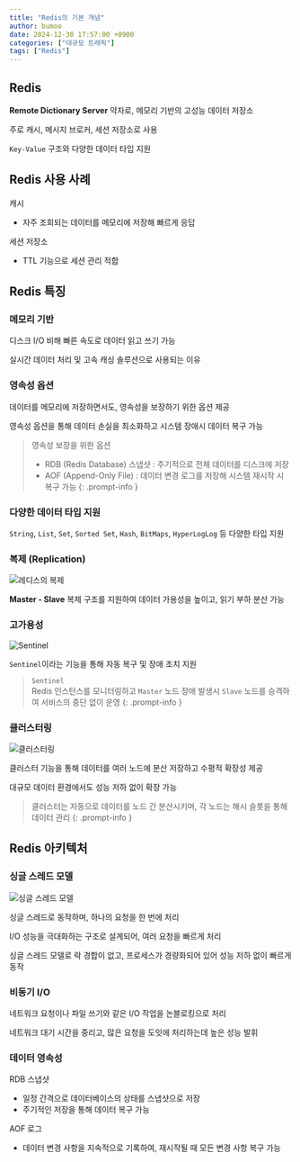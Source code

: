```yaml
---
title: "Redis의 기본 개념"
author: bumoo
date: 2024-12-30 17:57:00 +0900
categories: ["대규모 트래픽"]
tags: ["Redis"]
---
```


## Redis
**Remote Dictionary Server** 약자로, 메모리 기반의 고성능 데이터 저장소

주로 캐시, 메시지 브로커, 세션 저장소로 사용

`Key-Value` 구조와 다양한 데이터 타입 지원

## Redis 사용 사례

캐시
- 자주 조회되는 데이터를 메모리에 저장해 빠르게 응답

세션 저장소
- TTL 기능으로 세션 관리 적합

## Redis 특징

### 메모리 기반
디스크 I/O 비해 빠른 속도로 데이터 읽고 쓰기 가능

실시간 데이터 처리 및 고속 캐싱 솔루션으로 사용되는 이유

### 영속성 옵션
데이터를 메모리에 저장하면서도, 영속성을 보장하기 위한 옵션 제공

영속성 옵션을 통해 데이터 손실을 최소화하고 시스템 장애시 데이터 복구 가능

> 영속성 보장을 위한 옵션
> - RDB (Redis Database) 스냅샷 : 주기적으로 전체 데이터를 디스크에 저장
> - AOF (Append-Only File) : 데이터 변경 로그를 저장해 시스템 재시작 시 복구 가능
{: .prompt-info }

### 다양한 데이터 타입 지원
`String`, `List`, `Set`, `Sorted Set`, `Hash`, `BitMaps`, `HyperLogLog` 등 다양한 타입 지원

### 복제 (Replication)
![레디스의 복제](https://github.com/user-attachments/assets/dc62ed7c-fb60-404d-b783-6dc3f0f9164f)

**Master - Slave** 복제 구조를 지원하여 데이터 가용성을 높이고, 읽기 부하 분산 가능

### 고가용성
![Sentinel](https://github.com/user-attachments/assets/c431be47-39e4-450a-bf3a-e7ba21657b76)

`Sentinel`이라는 기능을 통해 자동 복구 및 장애 조치 지원

> `Sentinel`<br>
> Redis 인스턴스를 모니터링하고 `Master` 노드 장애 발생시 `Slave` 노드를 승격하여 서비스의 중단 없이 운영
{: .prompt-info }

### 클러스터링
![클러스터링](https://github.com/user-attachments/assets/b21c02be-9631-4414-b2f1-580b2cf73b82)

클러스터 기능을 통해 데이터를 여러 노드에 분산 저장하고 수평적 확장성 제공

대규모 데이터 환경에서도 성능 저하 없이 확장 가능

> 클러스터는 자동으로 데이터를 노드 간 분산시키며, 각 노드는 해시 슬롯을 통해 데이터 관리
{: .prompt-info }

## Redis 아키텍처

### 싱글 스레드 모델
![싱글 스레드 모델](https://github.com/user-attachments/assets/1121460e-f3bd-45d2-897e-f9c0b61fef13)

싱글 스레드로 동작하며, 하나의 요청을 한 번에 처리

I/O 성능을 극대화하는 구조로 설계되어, 여러 요청을 빠르게 처리

싱글 스레드 모델로 락 경합이 없고, 프로세스가 경량화되어 있어 성능 저하 없이 빠르게 동작


### 비동기 I/O
네트워크 요청이나 파일 쓰기와 같은 I/O 작업을 논블로킹으로 처리

네트워크 대기 시간을 중리고, 많은 요청을 도잇에 처리하는데 높은 성능 발휘

### 데이터 영속성

RDB 스냅샷
- 일정 간격으로 데이터베이스의 상태를 스냅샷으로 저장
- 주기적인 저장을 통해 데이터 복구 가능

AOF 로그
- 데이터 변경 사항을 지속적으로 기록하여, 재시작될 때 모든 변경 사항 복구 가능
